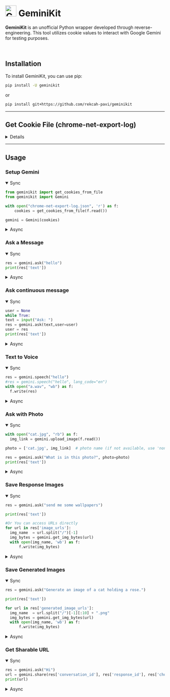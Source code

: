 # <img src="https://www.gstatic.com/lamda/images/gemini_sparkle_v002_d4735304ff6292a690345.svg" width="35px" alt="Gemini Icon" /> GeminiKit

**GeminiKit** is an unofficial Python wrapper developed through reverse-engineering. This tool utilizes cookie values to interact with Google Gemini for testing purposes.

<br>

## Installation

To install GeminiKit, you can use pip:

```bash
pip install -U geminikit
```
or

```bash
pip install git+https://github.com/rekcah-pavi/geminikit
```

***
 ## Get Cookie File (chrome-net-export-log)
<details>
 

For a detailed video guide, [click here](https://youtu.be/IUCJg2KWcJs).

### 1. Close All Tabs

Ensure all tabs are closed in Google Chrome.

### 2. Access Network Export

- Open a new tab and navigate to `chrome://net-export/`.

### 3. Configure Logging Settings

- Check the box labeled `Include cookies and credentials`.
- Set the `Maximum log size` to `1 MB`.
- Click the `Start logging` button.

### 4. Perform Actions

- Open a new tab and go to [gemini.google.com](https://gemini.google.com).
- Log in to your Gemini account.
- Send a sample message and wait for Gemini's response.

### 5. Stop Logging

- Return to the logging tab and click the `Stop logging` button.

### 6. Retrieve Cookies

- The cookies will be saved in a JSON file.

### 7. Extract Cookies from File

```python
from geminikit import get_cookies_from_file

with open("chrome-net-export-log.json", 'r') as f:
    cookies = get_cookies_from_file(f.read())

print(cookies)
```

</details>

***

## Usage

### Setup Gemini

<details open>
  <summary>Sync</summary>

  ```python
  from geminikit import get_cookies_from_file
  from geminikit import Gemini

  with open("chrome-net-export-log.json", 'r') as f:
      cookies = get_cookies_from_file(f.read())

  gemini = Gemini(cookies)
```
</details>


<details>
  <summary>Async</summary>
 
```python
from geminikit import get_cookies_from_file
from geminikit import Asynic_Gemini as Gemini

import asyncio
import aiofiles #pip install aiofiles

async def main():
    async with aiofiles.open("chrome-net-export-log.json", mode='r') as f:
        cookies = get_cookies_from_file(f.read())

    gemini = await Gemini.create(cookies)

asyncio.run(main())
```
</details>



### Ask a Message


<details open>
  <summary>Sync</summary>

  ```python
res = gemini.ask("hello")
print(res['text'])
```
</details>


<details>
  <summary>Async</summary>
 
```python
res = await gemini.ask("hello")
print(res['text'])
```
</details>



### Ask continuous message
<details open>
  <summary>Sync</summary>

  ```python
user = None
while True:
 text = input("Ask: ")
 res = gemini.ask(text,user=user)
 user = res
 print(res['text'])
```
</details>


<details>
  <summary>Async</summary>
 
```python
import asyncio

user = None
while True:
 await asyncio.sleep(0)
 text = input("Ask: ")
 res = await gemini.ask(text,user=user)
 user = res
 print(res['text'])
 ```
</details>




### Text to Voice

<details open>
  <summary>Sync</summary>

  ```python
res = gemini.speech("hello")
#res = gemini.speech("hello", lang_code="en")
with open("a.wav", "wb") as f:
    f.write(res)
```
</details>


<details>
  <summary>Async</summary>
 
```python
import aiofiles #pip install aiofiles
res = await gemini.speech("hello")
#res = gemini.speech("hello", lang_code="en")
async with aiofiles.open("a.wav", mode='wb') as f:
        await f.write(res)
```
</details>



### Ask with Photo

<details open>
  <summary>Sync</summary>

  ```python
with open("cat.jpg", "rb") as f:
    img_link = gemini.upload_image(f.read())

photo = ['cat.jpg', img_link]  # photo name (if not available, use 'none.jpg'), link

res = gemini.ask("What is in this photo?", photo=photo)
print(res['text'])
```
</details>


<details>
  <summary>Async</summary>
 
```python
import aiofiles #pip install aiofiles

async with aiofiles.open("cat.jpg", mode='rb') as f:
        img_data = await f.read()
        img_link = await gemini.upload_image(img_data)

photo = ['cat.jpg', img_link]  # photo name (if not available, use 'none.jpg'), link

res = await gemini.ask("What is in this photo?", photo=photo)
print(res['text'])


```
</details>





### Save Response Images

<details open>
  <summary>Sync</summary>

  ```python
res = gemini.ask("send me some wallpapers")

print(res['text'])

#Or You can access URLs directly
for url in res['image_urls']:
    img_name  = url.split("/")[-1]
    img_bytes = gemini.get_img_bytes(url)
    with open(img_name, 'wb') as f:
        f.write(img_bytes)
```
</details>


<details>
  <summary>Async</summary>
 
```python
import aiofiles #pip install aiofiles


res = await gemini.ask("send me some wallpapers")

print(res['text'])

#Or You can access URLs directly
for url in res['image_urls']:
    img_name  = url.split("/")[-1]
    img_bytes = await gemini.get_img_bytes(url)
    async with aiofiles.open(img_name, mode='wb') as f:
        await f.write(img_bytes)

```
</details>






### Save Generated Images

<details open>
  <summary>Sync</summary>

  ```python
res = gemini.ask("Generate an image of a cat holding a rose.")

print(res['text'])

for url in res['generated_image_urls']:
    img_name  = url.split("/")[-1][:10] + ".png"
    img_bytes = gemini.get_img_bytes(url)
    with open(img_name, 'wb') as f:
        f.write(img_bytes)
```
</details>


<details>
  <summary>Async</summary>
 
```python
import aiofiles #pip install aiofiles

res = await gemini.ask("Generate an image of a cat holding a rose.")

print(res['text'])

for url in res['generated_image_urls']:
    img_name  = url.split("/")[-1][:10] + ".png"
    img_bytes = await gemini.get_img_bytes(url)

    async with aiofiles.open(img_name, mode='wb') as f:
        await f.write(img_bytes)

```
</details>




### Get Sharable URL

<details open>
  <summary>Sync</summary>

  ```python
res = gemini.ask("Hi")
url = gemini.share(res['conversation_id'], res['response_id'], res['choice_id'], res['req_id'], res['fsid'], title="test by me")
print(url)
```
</details>


<details>
  <summary>Async</summary>
 
```python
res = await gemini.ask("Hi")
url = await gemini.share(res['conversation_id'], res['response_id'], res['choice_id'], res['req_id'], res['fsid'], title="test by me")
print(url)
```
</details>




